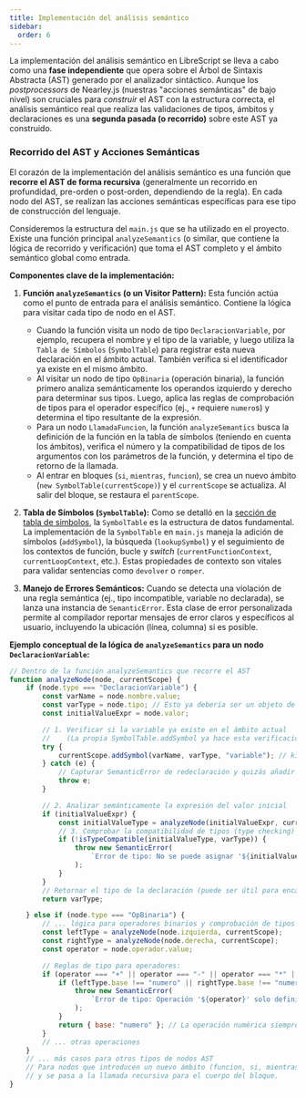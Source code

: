 ```yaml
---
title: Implementación del análisis semántico 
sidebar:
  order: 6
---
```

La implementación del análisis semántico en LibreScript se lleva a cabo como una **fase independiente** que opera sobre el Árbol de Sintaxis Abstracta (AST) generado por el analizador sintáctico. Aunque los *postprocessors* de Nearley.js (nuestras "acciones semánticas" de bajo nivel) son cruciales para *construir* el AST con la estructura correcta, el análisis semántico real que realiza las validaciones de tipos, ámbitos y declaraciones es una **segunda pasada (o recorrido)** sobre este AST ya construido.

### Recorrido del AST y Acciones Semánticas

El corazón de la implementación del análisis semántico es una función que **recorre el AST de forma recursiva** (generalmente un recorrido en profundidad, pre-orden o post-orden, dependiendo de la regla). En cada nodo del AST, se realizan las acciones semánticas específicas para ese tipo de construcción del lenguaje.

Consideremos la estructura del `main.js` que se ha utilizado en el proyecto. Existe una función principal `analyzeSemantics` (o similar, que contiene la lógica de recorrido y verificación) que toma el AST completo y el ámbito semántico global como entrada.

**Componentes clave de la implementación:**

1. **Función `analyzeSemantics` (o un Visitor Pattern):** Esta función actúa como el punto de entrada para el análisis semántico. Contiene la lógica para visitar cada tipo de nodo en el AST.
    * Cuando la función visita un nodo de tipo `DeclaracionVariable`, por ejemplo, recupera el nombre y el tipo de la variable, y luego utiliza la `Tabla de Símbolos` (`SymbolTable`) para registrar esta nueva declaración en el ámbito actual. También verifica si el identificador ya existe en el mismo ámbito.
    * Al visitar un nodo de tipo `OpBinaria` (operación binaria), la función primero analiza semánticamente los operandos izquierdo y derecho para determinar sus tipos. Luego, aplica las reglas de comprobación de tipos para el operador específico (ej., `+` requiere `numero`s) y determina el tipo resultante de la expresión.
    * Para un nodo `LlamadaFuncion`, la función `analyzeSemantics` busca la definición de la función en la tabla de símbolos (teniendo en cuenta los ámbitos), verifica el número y la compatibilidad de tipos de los argumentos con los parámetros de la función, y determina el tipo de retorno de la llamada.
    * Al entrar en bloques (`si`, `mientras`, `funcion`), se crea un nuevo ámbito (`new SymbolTable(currentScope)`) y el `currentScope` se actualiza. Al salir del bloque, se restaura el `parentScope`.

2. **Tabla de Símbolos (`SymbolTable`):** Como se detalló en la [sección de tabla de simbolos](/AstroLibresScript/semantico/tabla/), la `SymbolTable` es la estructura de datos fundamental. La implementación de la `SymbolTable` en `main.js` maneja la adición de símbolos (`addSymbol`), la búsqueda (`lookupSymbol`) y el seguimiento de los contextos de función, bucle y *switch* (`currentFunctionContext`, `currentLoopContext`, etc.). Estas propiedades de contexto son vitales para validar sentencias como `devolver` o `romper`.

3. **Manejo de Errores Semánticos:** Cuando se detecta una violación de una regla semántica (ej., tipo incompatible, variable no declarada), se lanza una instancia de `SemanticError`. Esta clase de error personalizada permite al compilador reportar mensajes de error claros y específicos al usuario, incluyendo la ubicación (línea, columna) si es posible.

**Ejemplo conceptual de la lógica de `analyzeSemantics` para un nodo `DeclaracionVariable`:**

```javascript
// Dentro de la función analyzeSemantics que recorre el AST
function analyzeNode(node, currentScope) {
    if (node.type === "DeclaracionVariable") {
        const varName = node.nombre.value;
        const varType = node.tipo; // Esto ya debería ser un objeto de tipo { base: "numero" }
        const initialValueExpr = node.valor;

        // 1. Verificar si la variable ya existe en el ámbito actual
        //    (La propia SymbolTable.addSymbol ya hace esta verificación)
        try {
            currentScope.addSymbol(varName, varType, "variable"); // kind: "variable" o "constante"
        } catch (e) {
            // Capturar SemanticError de redeclaración y quizás añadir info de línea/columna
            throw e;
        }

        // 2. Analizar semánticamente la expresión del valor inicial
        if (initialValueExpr) {
            const initialValueType = analyzeNode(initialValueExpr, currentScope); // Recursivamente obtenemos el tipo
            // 3. Comprobar la compatibilidad de tipos (type checking)
            if (!isTypeCompatible(initialValueType, varType)) {
                throw new SemanticError(
                    `Error de tipo: No se puede asignar '${initialValueType.base}' a una variable de tipo '${varType.base}' para '${varName}'.`
                );
            }
        }
        // Retornar el tipo de la declaración (puede ser útil para encadenamientos, aunque no común para declaraciones)
        return varType;

    } else if (node.type === "OpBinaria") {
        // ... lógica para operadores binarios y comprobación de tipos
        const leftType = analyzeNode(node.izquierda, currentScope);
        const rightType = analyzeNode(node.derecha, currentScope);
        const operator = node.operador.value;

        // Reglas de tipo para operadores:
        if (operator === "+" || operator === "-" || operator === "*" || operator === "/" || operator === "**") {
            if (leftType.base !== "numero" || rightType.base !== "numero") {
                throw new SemanticError(
                    `Error de tipo: Operación '${operator}' solo definida para 'numero', pero se encontró '${leftType.base}' y '${rightType.base}'.`
                );
            }
            return { base: "numero" }; // La operación numérica siempre devuelve 'numero'
        }
        // ... otras operaciones
    }
    // ... más casos para otros tipos de nodos AST
    // Para nodos que introducen un nuevo ámbito (funcion, si, mientras), se crea un new SymbolTable(currentScope)
    // y se pasa a la llamada recursiva para el cuerpo del bloque.
}
```
